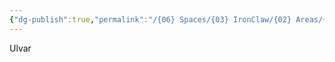 ```yaml
---
{"dg-publish":true,"permalink":"/{06} Spaces/{03} IronClaw/{02} Areas/{01} Characters/{03} Graveyard/Ulvar/","title":"Ulvar"}
---
```



Ulvar
